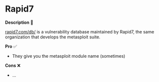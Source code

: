 # Rapid7

<div class="row row-cols-lg-2"><div>

**Description** 🍁

[rapid7.com/db/](https://www.rapid7.com/db/) is a vulnerability database maintained by Rapid7, the same organization that develops the metasploit suite.
</div><div>

**Pro** ✅

* They give you the metasploit module name (sometimes)

**Cons** ❌

* ...
</div></div>